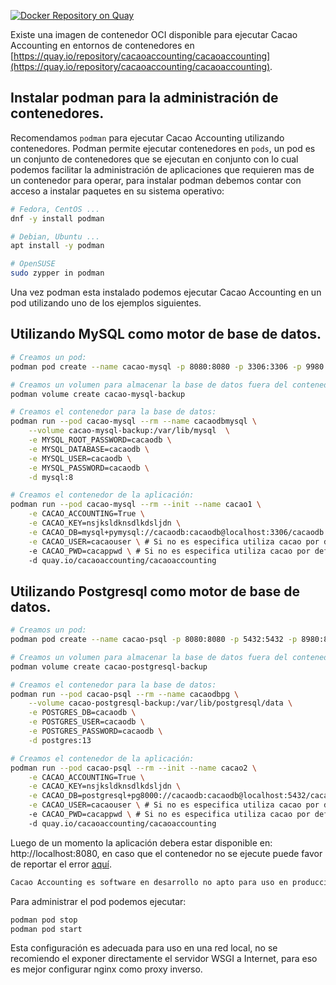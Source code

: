 [![Docker Repository on Quay](https://quay.io/repository/cacaoaccounting/cacaoaccounting/status "Docker Repository on Quay")](https://quay.io/repository/cacaoaccounting/cacaoaccounting)

Existe una imagen de contenedor OCI disponible para ejecutar Cacao Accounting en entornos de contenedores en [https://quay.io/repository/cacaoaccounting/cacaoaccounting](https://quay.io/repository/cacaoaccounting/cacaoaccounting).

## Instalar podman para la administración de contenedores.

Recomendamos ```podman``` para ejecutar Cacao Accounting utilizando contenedores. Podman 
permite ejecutar contenedores en ```pods```, un pod es un conjunto de contenedores que se ejecutan
en conjunto con lo cual podemos facilitar la administración de aplicaciones que requieren mas de un
contenedor para operar, para instalar podman debemos contar con acceso a instalar paquetes en su
sistema operativo:

```bash
# Fedora, CentOS ...
dnf -y install podman

# Debian, Ubuntu ...
apt install -y podman

# OpenSUSE
sudo zypper in podman
```

Una vez podman esta instalado podemos ejecutar Cacao Accounting en un pod utilizando uno de
los ejemplos siguientes.

## Utilizando MySQL como motor de base de datos.

```bash
# Creamos un pod:
podman pod create --name cacao-mysql -p 8080:8080 -p 3306:3306 -p 9980:80 -p 9443:443

# Creamos un volumen para almacenar la base de datos fuera del contenedor:
podman volume create cacao-mysql-backup

# Creamos el contenedor para la base de datos:
podman run --pod cacao-mysql --rm --name cacaodbmysql \
    --volume cacao-mysql-backup:/var/lib/mysql  \
    -e MYSQL_ROOT_PASSWORD=cacaodb \
    -e MYSQL_DATABASE=cacaodb \
    -e MYSQL_USER=cacaodb \
    -e MYSQL_PASSWORD=cacaodb \
    -d mysql:8

# Creamos el contenedor de la aplicación:
podman run --pod cacao-mysql --rm --init --name cacao1 \
    -e CACAO_ACCOUNTING=True \
    -e CACAO_KEY=nsjksldknsdlkdsljdn \
    -e CACAO_DB=mysql+pymysql://cacaodb:cacaodb@localhost:3306/cacaodb \
    -e CACAO_USER=cacaouser \ # Si no es especifica utiliza cacao por defecto
    -e CACAO_PWD=cacappwd \ # Si no es especifica utiliza cacao por defecto
    -d quay.io/cacaoaccounting/cacaoaccounting
``` 

## Utilizando Postgresql como motor de base de datos.

```bash
# Creamos un pod:
podman pod create --name cacao-psql -p 8080:8080 -p 5432:5432 -p 8980:80 -p 8443:443

# Creamos un volumen para almacenar la base de datos fuera del contenedor:
podman volume create cacao-postgresql-backup

# Creamos el contenedor para la base de datos:
podman run --pod cacao-psql --rm --name cacaodbpg \
    --volume cacao-postgresql-backup:/var/lib/postgresql/data \
    -e POSTGRES_DB=cacaodb \
    -e POSTGRES_USER=cacaodb \
    -e POSTGRES_PASSWORD=cacaodb \
    -d postgres:13

# Creamos el contenedor de la aplicación:
podman run --pod cacao-psql --rm --init --name cacao2 \
    -e CACAO_ACCOUNTING=True \
    -e CACAO_KEY=nsjksldknsdlkdsljdn \
    -e CACAO_DB=postgresql+pg8000://cacaodb:cacaodb@localhost:5432/cacaodb \
    -e CACAO_USER=cacaouser \ # Si no es especifica utiliza cacao por defecto
    -e CACAO_PWD=cacappwd \ # Si no es especifica utiliza cacao por defecto
    -d quay.io/cacaoaccounting/cacaoaccounting

```

Luego de un momento la aplicación debera estar disponible en: http://localhost:8080, en caso
que el contenedor no se ejecute puede favor de reportar el error [aquí](https://github.com/cacao-accounting/cacao-accounting/issues).

```bash
Cacao Accounting es software en desarrollo no apto para uso en producción.
```

Para administrar el pod podemos ejecutar:

```bash
podman pod stop 
podman pod start 
```

Esta configuración es adecuada para uso en una red local, no se recomiendo el exponer
directamente el servidor WSGI a Internet, para eso es mejor configurar nginx como proxy
inverso.
